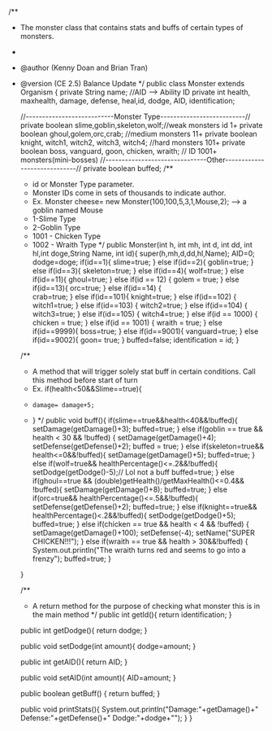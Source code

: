 
/**
 * The monster class that contains stats and buffs of certain types of monsters.
 * 
 * @author (Kenny Doan and Brian Tran) 
 * @version (CE 2.5) Balance Update
 */
public class Monster extends Organism
{
    private String name;
    //AID --> Ability ID
    private int health, maxhealth, damage, defense, heal,id, dodge, AID, identification;

    //---------------------------Monster Type--------------------------//
    private boolean slime,goblin,skeleton,wolf;//weak monsters id 1+
    private boolean ghoul,golem,orc,crab; //medium monsters 11+
    private boolean knight, witch1, witch2, witch3, witch4; //hard monsters 101+
    private boolean boss, vanguard, goon, chicken, wraith; // ID 1001+ monsters(mini-bosses)
    //-------------------------------Other-----------------------------//
    private boolean buffed;
    /**
     * id or Monster Type parameter.
     * Monster IDs come in sets of thousands to indicate author.
     * Ex. Monster cheese= new Monster(100,100,5,3,1,Mouse,2); --> a goblin named Mouse
     * 1-Slime Type
     * 2-Goblin Type
     * 1001 - Chicken Type
     * 1002 - Wraith Type
     */
    public Monster(int h, int mh, int d, int dd, int hl,int doge,String Name, int id){
        super(h,mh,d,dd,hl,Name);
        AID=0;
        dodge=doge;
        if(id==1){
            slime=true;
        }
        else if(id==2){
            goblin=true;
        }
        else if(id==3){
            skeleton=true;
        }
        else if(id==4){
            wolf=true;
        }
        else if(id==11){
            ghoul=true;
        }
        else if(id == 12)
        {
            golem = true;
        }
        else if(id==13){
            orc=true;
        }
        else if(id==14)
        {   
            crab=true;
        }
        else if(id==101){
            knight=true;
        }
        else if(id==102)
        {
            witch1=true;
        }
        else if(id==103)
        {
            witch2=true;
        }
        else if(id==104)
        {
            witch3=true;
        }
        else if(id==105)
        {
            witch4=true;
        }
        else if(id == 1000)
        {
            chicken = true;
        }
        else if(id == 1001)
        {
            wraith = true;
        }
        else if(id==9999){
            boss=true;
        }
        else if(id==9001){
            vanguard=true;
        }
        else if(id==9002){
            goon= true;
        }
        buffed=false;
        identification = id;
    }

    /**
     * A method that will trigger solely stat buff in certain conditions. Call this method before start of turn
     * Ex. if(health<50&&Slime==true){
     *     damage= damage+5;
     *  }
     */
    public void buff(){
        if(slime==true&&health<40&&!buffed){
            setDamage(getDamage()+3);
            buffed=true;
        }
        else if(goblin == true && health < 30 && !buffed)
        {
            setDamage(getDamage()+4);
            setDefense(getDefense()+2);
            buffed = true;
        }
        else if(skeleton=true&& health<=0&&!buffed){
            setDamage(getDamage()+5);
            buffed=true;
        }
        else if(wolf=true&& healthPercentage()<=.2&&!buffed){
            setDodge(getDodge()-5);// Lol not a buff
            buffed=true;
        }
        else if(ghoul==true && (double)getHealth()/getMaxHealth()<=0.4&& !buffed){
            setDamage(getDamage()+8);
            buffed=true;
        }
        else if(orc=true&& healthPercentage()<=.5&&!buffed){
            setDefense(getDefense()+2);
            buffed=true;
        }
        else if(knight==true&& healthPercentage()<.2&&!buffed){
            setDodge(getDodge()+5);
            buffed=true;
        }
        else if(chicken == true && health < 4 && !buffed)
        {
            setDamage(getDamage()+100);
            setDefense(-4);
            setName("SUPER CHICKEN!!!");
        }
        else if(wraith == true && health > 30&&!buffed)
        {
            System.out.println("The wraith turns red and seems to go into a frenzy");
            buffed=true;
        }

    }

    /**
     * A return method for the purpose of checking what monster this is in the main method
     */
    public int getId(){
        return identification;
    }

    public int getDodge(){
        return dodge;
    }

    public void setDodge(int amount){
        dodge=amount;
    }

    public int getAID(){
        return AID;
    }

    public void setAID(int amount){
        AID=amount;
    }

    public boolean getBuff()
    {
        return buffed;
    }
    
    public void printStats(){
        System.out.println("Damage:"+getDamage()+" Defense:"+getDefense()+" Dodge:"+dodge+"");
    }
}









